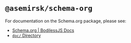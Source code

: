 # `@asemirsk/schema-org`

For documentation on the Schema.org package, please see:

- [Schema.org | BodilessJS Docs](https://johnsonandjohnson.github.io/Bodiless-JS/#/Components/Schema/)
- [`doc/` Directory](./doc)

